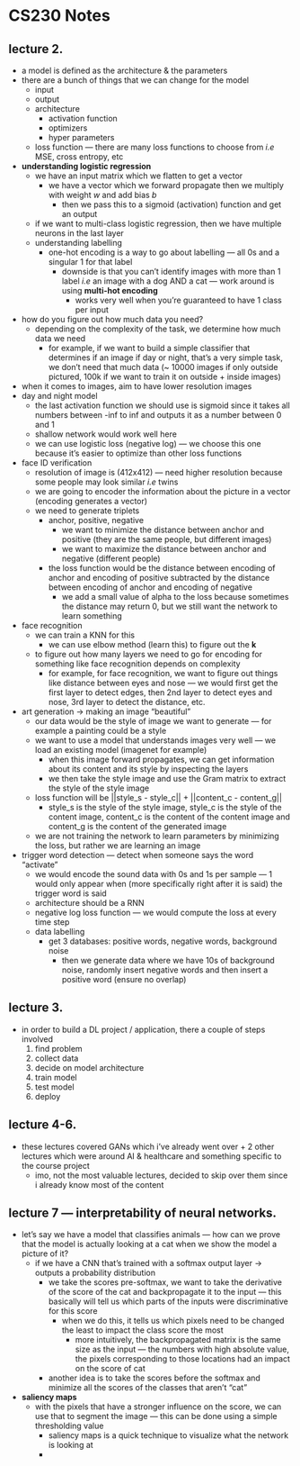 # CS230 Notes


## lecture 2.

- a model is defined as the architecture & the parameters
- there are a bunch of things that we can change for the model
    - input
    - output
    - architecture
        - activation function
        - optimizers
        - hyper parameters
    - loss function — there are many loss functions to choose from *i.e* MSE, cross entropy, etc
- **understanding logistic regression**
    - we have an input matrix which we flatten to get a vector
        - we have a vector which we forward propagate then we multiply with weight *w* and add bias *b*
            - then we pass this to a sigmoid (activation) function and get an output
    - if we want to multi-class logistic regression, then we have multiple neurons in the last layer
    - understanding labelling
        - one-hot encoding is a way to go about labelling — all 0s and a singular 1 for that label
            - downside is that you can’t identify images with more than 1 label *i.e* an image with a dog AND a cat — work around is using **multi-hot encoding**
                - works very well when you’re guaranteed to have 1 class per input
- how do you figure out how much data you need?
    - depending on the complexity of the task, we determine how much data we need
        - for example, if we want to build a simple classifier that determines if an image if day or night, that’s a very simple task, we don’t need that much data (~ 10000 images if only outside pictured, 100k if we want to train it on outside + inside images)
- when it comes to images, aim to have lower resolution images
- day and night model
    - the last activation function we should use is sigmoid since it takes all numbers between -inf to inf and outputs it as a number between 0 and 1
    - shallow network would work well here
    - we can use logistic loss (negative log) — we choose this one because it’s easier to optimize than other loss functions
- face ID verification
    - resolution of image is (412x412) — need higher resolution because some people may look similar *i.e* twins
    - we are going to encoder the information about the picture in a vector (encoding generates a vector)
    - we need to generate triplets
        - anchor, positive, negative
            - we want to minimize the distance between anchor and positive (they are the same people, but different images)
            - we want to maximize the distance between anchor and negative (different people)
        - the loss function would be the distance between encoding of anchor and encoding of positive subtracted by the distance between encoding of anchor and encoding of negative
            - we add a small value of alpha to the loss because sometimes the distance may return 0, but we still want the network to learn something
- face recognition
    - we can train a KNN for this
        - we can use elbow method (learn this) to figure out the **k**
    - to figure out how many layers we need to go for encoding for something like face recognition depends on complexity
        - for example, for face recognition, we want to figure out things like distance between eyes and nose — we would first get the first layer to detect edges, then 2nd layer to detect eyes and nose, 3rd layer to detect the distance, etc.
- art generation → making an image “beautiful”
    - our data would be the style of image we want to generate — for example a painting could be a style
    - we want to use a model that understands images very well — we load an existing model (imagenet for example)
        - when this image forward propagates, we can get information about its content and its style by inspecting the layers
        - we then take the style image and use the Gram matrix to extract the style of the style image
    - loss function will be ||style_s - style_c|| + ||content_c - content_g||
        - style_s is the style of the style image, style_c is the style of the content image, content_c is the content of the content image and content_g is the content of the generated image
    - we are not training the network to learn parameters by minimizing the loss, but rather we are learning an image
- trigger word detection — detect when someone says the word “activate”
    - we would encode the sound data with 0s and 1s per sample — 1 would only appear when (more specifically right after it is said) the trigger word is said
    - architecture should be a RNN
    - negative log loss function — we would compute the loss at every time step
    - data labelling
        - get 3 databases: positive words, negative words, background noise
            - then we generate data where we have 10s of background noise, randomly insert negative words and then insert a positive word (ensure no overlap)

## lecture 3.

- in order to build a DL project / application, there a couple of steps involved
    1. find problem
    2. collect data
    3. decide on model architecture
    4. train model
    5. test model
    6. deploy

## lecture 4-6.

- these lectures covered GANs which i’ve already went over + 2 other lectures which were around AI & healthcare and something specific to the course project
    - imo, not the most valuable lectures, decided to skip over them since i already know most of the content

## lecture 7 — interpretability of neural networks.

- let’s say we have a model that classifies animals — how can we prove that the model is actually looking at a cat when we show the model a picture of it?
    - if we have a CNN that’s trained with a softmax output layer → outputs a probability distribution
        - we take the scores pre-softmax, we want to take the derivative of the score of the cat and backpropagate it to the input — this basically will tell us which parts of the inputs were discriminative for this score
            - when we do this, it tells us which pixels need to be changed the least to impact the class score the most
                - more intuitively, the backpropagated matrix is the same size as the input — the numbers with high absolute value, the pixels corresponding to those locations had an impact on the score of cat
        - another idea is to take the scores before the softmax and minimize all the scores of the classes that aren’t “cat”
- **saliency maps**
    - with the pixels that have a stronger influence on the score, we can use that to segment the image — this can be done using a simple thresholding value
        - saliency maps is a quick technique to visualize what the network is looking at
        -